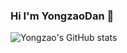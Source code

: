 ### Hi I'm YongzaoDan 👋

![Yongzao's GitHub stats](https://github-readme-stats.vercel.app/api?username=crzbulabula&show_icons=true&theme=merko&count_private=true)
